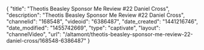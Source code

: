 {
    "title": "Theotis Beasley Sponsor Me Review #22 Daniel Cross",
    "description": "Theotis Beasley Sponsor Me Review #22 Daniel Cross",
    "channelid": "168548",
    "videoid": "6386487",
    "date_created": "1441216746",
    "date_modified": "1455742669",
    "type": "captivate",
    "layout": "channelVideo",
    "url": "\/altamont\/theotis-beasley-sponsor-me-review-22-daniel-cross\/168548-6386487"
}